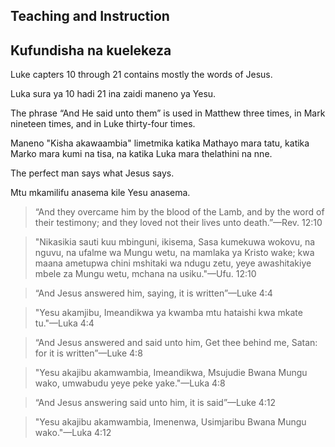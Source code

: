 ## Teaching and Instruction

## Kufundisha na kuelekeza

Luke capters 10 through 21 contains mostly the words of Jesus.

Luka sura ya 10 hadi 21 ina zaidi maneno ya Yesu.

The phrase “And He said unto them” is used in Matthew three times, in Mark nineteen times, and in Luke thirty-four times.

Maneno "Kisha akawaambia" limetmika  katika Mathayo mara tatu, katika Marko mara kumi na tisa, na katika Luka mara thelathini na nne.

The perfect man says what Jesus says.

Mtu mkamilifu anasema kile Yesu anasema.

> “And they overcame him by the blood of the Lamb, and by the word of their testimony; and they loved not their lives unto death.”&mdash;Rev. 12:10

> "Nikasikia sauti kuu mbinguni, ikisema, Sasa kumekuwa wokovu, na nguvu, na ufalme wa Mungu wetu, na mamlaka ya Kristo wake; kwa maana ametupwa chini mshitaki wa ndugu zetu, yeye awashitakiye mbele za Mungu wetu, mchana na usiku."&mdash;Ufu. 12:10

> “And Jesus answered him, saying, it is written”&mdash;Luke 4:4

> "Yesu akamjibu, Imeandikwa ya kwamba mtu hataishi kwa mkate tu."&mdash;Luka 4:4

> “And Jesus answered and said unto him, Get thee behind me, Satan: for it is written”&mdash;Luke 4:8

> "Yesu akajibu akamwambia, Imeandikwa, Msujudie Bwana Mungu wako, umwabudu yeye peke yake."&mdash;Luka 4:8

> “And Jesus answering said unto him, it is said”&mdash;Luke 4:12

> "Yesu akajibu akamwambia, Imenenwa, Usimjaribu Bwana Mungu wako."&mdash;Luka 4:12